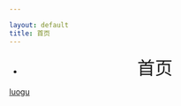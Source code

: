 ```yaml
---

layout: default
title: 首页
---
```


<div style="text-align: center;">

- <span style="font-size: 32px;"> 首页 </span></div>  [luogu](https://www.luogu.com.cn/)




